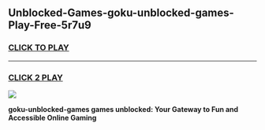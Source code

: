 
## Unblocked-Games-goku-unblocked-games-Play-Free-5r7u9
<h3>
<a href="https://premium76.site?title=goku-unblocked-games&ref=15A">CLICK TO PLAY</a></h3>
<hr>

<h3>
<a href="https://premium76.site?title=goku-unblocked-games&ref=15A">CLICK 2 PLAY</a>
  
</h3>

<a href="https://premium76.site?title=goku-unblocked-games&ref=15A"><img src="https://clearcache.store/games.png"></a>


**goku-unblocked-games games unblocked: Your Gateway to Fun and Accessible Online Gaming**
